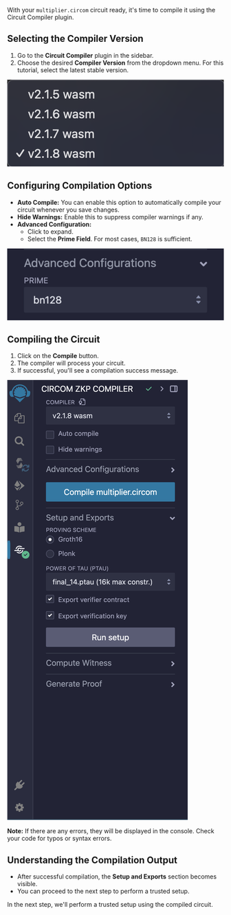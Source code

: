 
With your `multiplier.circom` circuit ready, it's time to compile it using the Circuit Compiler plugin.

## Selecting the Compiler Version

1. Go to the **Circuit Compiler** plugin in the sidebar.
2. Choose the desired **Compiler Version** from the dropdown menu. For this tutorial, select the latest stable version.

![Select Compiler Version](images/select_compiler_version.png)

## Configuring Compilation Options

- **Auto Compile:** You can enable this option to automatically compile your circuit whenever you save changes.
- **Hide Warnings:** Enable this to suppress compiler warnings if any.
- **Advanced Configuration:**
  - Click to expand.
  - Select the **Prime Field**. For most cases, `BN128` is sufficient.

![Advanced Configuration](images/advanced_configuration.png)

## Compiling the Circuit

1. Click on the **Compile** button.
2. The compiler will process your circuit.
3. If successful, you'll see a compilation success message.

![Compilation Success](images/compilation_success.png)

**Note:** If there are any errors, they will be displayed in the console. Check your code for typos or syntax errors.

## Understanding the Compilation Output

- After successful compilation, the **Setup and Exports** section becomes visible.
- You can proceed to the next step to perform a trusted setup.

In the next step, we'll perform a trusted setup using the compiled circuit.
